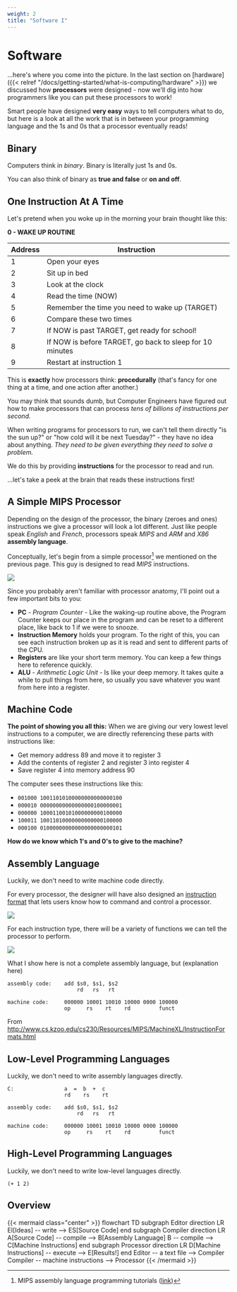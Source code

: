 ```yaml
---
weight: 2
title: "Software I"
---
```


# Software

...here's where you come into the picture. In the last section on
[hardware]({{< relref "/docs/getting-started/what-is-computing/hardware" >}})
we discussed how **processors** were designed - now we'll dig into how
programmers like you can put these processors to work!

Smart people have designed **very easy** ways to tell computers what
to do, but here is a look at all the work that is in between your
programming language and the 1s and 0s that a processor eventually
reads!

## Binary

Computers think in *binary*. Binary is literally just 1s and 0s.

You can also think of binary as **true and false** or **on and off**.

## One Instruction At A Time

Let's pretend when you woke up in the morning your brain thought like this:

**0 - WAKE UP ROUTINE**

| Address | Instruction                                              |
|---------|----------------------------------------------------------|
| 1       | Open your eyes                                           |
| 2       | Sit up in bed                                            |
| 3       | Look at the clock                                        |
| 4       | Read the time (NOW)                                      |
| 5       | Remember the time you need to wake up (TARGET)           |
| 6       | Compare these two times                                  |
| 7       | If NOW is past TARGET, get ready for school!             |
| 8       | If NOW is before TARGET, go back to sleep for 10 minutes |
| 9       | Restart at instruction 1                                 |

This is **exactly** how processors think: **procedurally** (that's
fancy for one thing at a time, and one action after another.)

You may think that sounds dumb, but Computer Engineers have figured
out how to make processors that can process _tens of billions of
instructions per second._

When writing programs for processors to run, we can't tell them
directly "is the sun up?" or "how cold will it be next Tuesday?" -
they have no idea about anything. _They need to be given everything
they need to solve a problem._

We do this by providing **instructions** for the processor to read and
run. 

...let's take a peek at the brain that reads these instructions first!

## A Simple MIPS Processor

Depending on the design of the processor, the binary (zeroes and ones)
instructions we give a processor will look a lot different. Just like
people speak *English* and *French*, processors speak *MIPS* and *ARM*
and *X86* **assembly language**.

Conceptually, let's begin from a simple processor[^1] we mentioned on
the previous page. This guy is designed to read *MIPS* instructions.

![](/img/mips-simple.png)

Since you probably aren't familiar with processor anatomy, I'll point
out a few important bits to you:

- **PC** - *Program Counter* - Like the waking-up routine above, the
  Program Counter keeps our place in the program and can be reset to a
  different place, like back to 1 if we were to snooze.
- **Instruction Memory** holds your program. To the right of this, you
  can see each instruction broken up as it is read and sent to
  different parts of the CPU.
- **Registers** are like your short term memory. You can keep a few
  things here to reference quickly.
- **ALU** - *Arithmetic Logic Unit* - Is like your deep memory. It
  takes quite a while to pull things from here, so usually you save
  whatever you want from here into a register.

## Machine Code

**The point of showing you all this:** When we are giving our very
lowest level instructions to a computer, we are directly referencing
these parts with instructions like:

- Get memory address 89 and move it to register 3
- Add the contents of register 2 and register 3 into register 4
- Save register 4 into memory address 90

The computer sees these instructions like this:

- `001000 10011010100000000000000100`
- `000010 00000000000000000100000001`
- `000000 10001100101000000000100000`
- `100011 10011010000000000000100000`
- `000100 01000000000000000000000101`

**How do we know which 1's and 0's to give to the machine?**

## Assembly Language

Luckily, we don't need to write machine code directly.

For every processor, the designer will have also designed an
[instruction format](http://www.cs.kzoo.edu/cs230/Resources/MIPS/MachineXL/InstructionFormats.html)
that lets users know how to command and control a processor.

![](/img/mips-instruction-types.png)

For each instruction type, there will be a variety of functions we can
tell the processor to perform.

![](/img/mips-r-instructions.png)

What I show here is not a complete assembly language, but (explanation
here)

```
assembly code:    add $s0, $s1, $s2
                      rd   rs   rt

machine code:     000000 10001 10010 10000 0000 100000
                  op     rs    rt    rd         funct 
```

From http://www.cs.kzoo.edu/cs230/Resources/MIPS/MachineXL/InstructionFormats.html


## Low-Level Programming Languages

Luckily, we don't need to write assembly languages directly.


```
C:                a  =  b  +  c
                  rd    rs    rt

assembly code:    add $s0, $s1, $s2
                      rd   rs   rt

machine code:     000000 10001 10010 10000 0000 100000
                  op     rs    rt    rd         funct 
```

## High-Level Programming Languages

Luckily, we don't need to write low-level languages directly. 

```
(+ 1 2)
```

## Overview

{{< mermaid class="center" >}}
flowchart TD
    subgraph Editor
        direction LR
        EI[Ideas] -- write --> ES[Source Code]
    end
    subgraph Compiler
        direction LR
        A[Source Code] -- compile --> B[Assembly Language]
        B -- compile --> C[Machine Instructions]
    end
    subgraph Processor
        direction LR
        D[Machine Instructions] -- execute --> E[Results!]
    end 
    Editor -- a text file --> Compiler
    Compiler -- machine instructions --> Processor 
{{< /mermaid >}}


[^1]: MIPS assembly language programming tutorials ([link](https://microcontrollerslab.com/mips-assembly-language-programming/))
